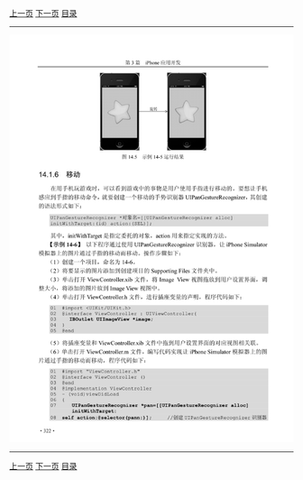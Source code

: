 [上一页](333.md) [下一页](335.md) [目录](../README.md)

***

![334](../images/334.png)

***

[上一页](333.md) [下一页](335.md) [目录](../README.md)